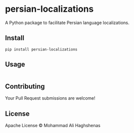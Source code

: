 # persian-localizations
A Python package to facilitate Persian language localizations.

## Install

```
pip install persian-localizations
```

## Usage

```
```

## Contributing

Your Pull Request submissions are welcome!

## License

Apache License © Mohammad Ali Haghshenas